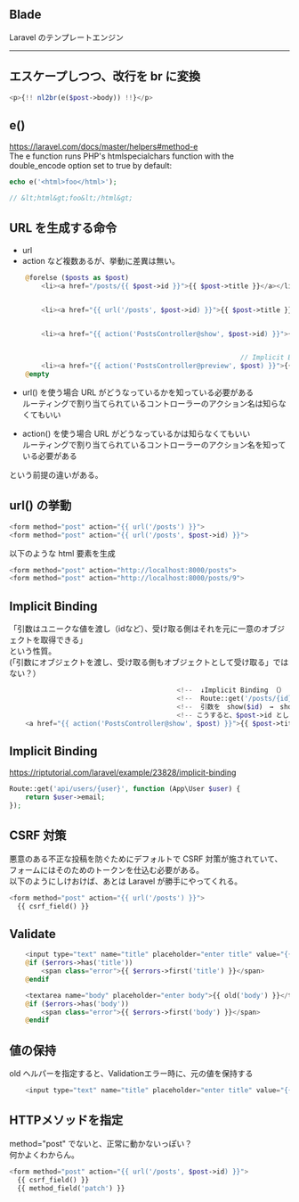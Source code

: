 ## Blade
Laravel のテンプレートエンジン


______________________________________
## エスケープしつつ、改行を br に変換
```php
<p>{!! nl2br(e($post->body)) !!}</p>
```


## e()
https://laravel.com/docs/master/helpers#method-e    
The e function runs PHP's htmlspecialchars function with the double_encode option set to true by default:  
```php
echo e('<html>foo</html>');

// &lt;html&gt;foo&lt;/html&gt;
```


## URL を生成する命令
 * url
 * action
など複数あるが、挙動に差異は無い。
```php
    @forelse ($posts as $post)
        <li><a href="/posts/{{ $post->id }}">{{ $post->title }}</a></li>


        <li><a href="{{ url('/posts', $post->id) }}">{{ $post->title }}</a></li>


        <li><a href="{{ action('PostsController@show', $post->id) }}">{{ $post->title }}</a></li>


                                                          // Implicit Binding
        <li><a href="{{ action('PostsController@preview', $post) }}">{{ $post->title }}</a></li>
    @empty
```

* url() を使う場合
URL がどうなっているかを知っている必要がある  
ルーティングで割り当てられているコントローラーのアクション名は知らなくてもいい  

* action() を使う場合
URL がどうなっているかは知らなくてもいい  
ルーティングで割り当てられているコントローラーのアクション名を知っている必要がある  


という前提の違いがある。


## url() の挙動
```php
<form method="post" action="{{ url('/posts') }}">
<form method="post" action="{{ url('/posts', $post->id) }}">
```
以下のような html 要素を生成
```php
<form method="post" action="http://localhost:8000/posts">
<form method="post" action="http://localhost:8000/posts/9">
```


## Implicit Binding
「引数はユニークな値を渡し（idなど）、受け取る側はそれを元に一意のオブジェクトを取得できる」  
という性質。  
(「引数にオブジェクトを渡し、受け取る側もオブジェクトとして受け取る」ではない？）  

```php
                                          <!--  ↓Implicit Binding （） -->
                                          <!--  Route::get('/posts/{id}'　　→　　Route::get('/posts/{post}'　に変更。 -->
                                          <!--  引数を　show($id)　→　show(Post $post) 　に変更。 -->
                                          <!-- こうすると、$post->id としなくても、明示しなくても、id を渡す事ができる。 -->
    <a href="{{ action('PostsController@show', $post) }}">{{ $post->title }}</a>
```

## Implicit Binding
https://riptutorial.com/laravel/example/23828/implicit-binding
```php
Route::get('api/users/{user}', function (App\User $user) {
    return $user->email;
});
```


## CSRF 対策
悪意のある不正な投稿を防ぐためにデフォルトで CSRF 対策が施されていて、フォームにはそのためのトークンを仕込む必要がある。  
以下のようにしけおけば、あとは Laravel が勝手にやってくれる。  
```php
<form method="post" action="{{ url('/posts') }}">
  {{ csrf_field() }}
```


## Validate
```php
    <input type="text" name="title" placeholder="enter title" value="{{ old('title') }}">
    @if ($errors->has('title'))
        <span class="error">{{ $errors->first('title') }}</span>
    @endif

    <textarea name="body" placeholder="enter body">{{ old('body') }}</textarea>
    @if ($errors->has('body'))
        <span class="error">{{ $errors->first('body') }}</span>
    @endif
```


## 値の保持
old ヘルパーを指定すると、Validationエラー時に、元の値を保持する
```php
    <input type="text" name="title" placeholder="enter title" value="{{ old('title') }}">
```

## HTTPメソッドを指定
method="post" でないと、正常に動かないっぽい？  
何かよくわからん。  
```php
<form method="post" action="{{ url('/posts', $post->id) }}">
  {{ csrf_field() }}
  {{ method_field('patch') }}
```


